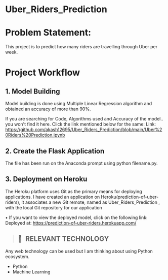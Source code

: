 # **Uber_Riders_Prediction**

# Problem Statement:
 This project is to predict how many riders are travelling through Uber per week.

# Project Workflow

## 1. Model Building
Model building is done using  Multiple Linear Regression algorithm and obtained an accuracy of more than 90%.

If you are searching for Code, Algorithms used and Accuracy of the model.. you won't find it here. Click the link mentioned below for the same: Link: https://github.com/akash12695/Uber_Riders_Prediction/blob/main/Uber%20Riders%20Prediction.ipynb

## 2. Create the Flask Application
The file has been run on the Anaconda prompt using python filename.py. 

## 3. Deployment on Heroku
The Heroku platform uses Git as the primary means for deploying applications.
I have created an application on Heroku(prediction-of-uber-riders), it associates a new Git remote, named as Uber_Riders_Prediction , with the local Git repository for our application

• If you want to view the deployed model, click on the following link:
Deployed at: https://prediction-of-uber-riders.herokuapp.com/

>## 📂&nbsp; RELEVANT TECHNOLOGY
Any web technology can be used but I am thinking about using Python ecosystem.


* Python
* Machine Learning 
